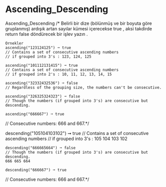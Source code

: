 # Ascending_Descending
Ascending_Descending
/* Belirli bir dize (bölünmüş ve bir boyuta göre gruplanmış) ardışık artan sayılar kümesi içerecekse true  ,
    aksi takdirde return false döndürecek bir işlev yazın .

    Örnekler
    ascending("123124125") ➞ true
    // Contains a set of consecutive ascending numbers
    // if grouped into 3's : 123, 124, 125

    ascending("101112131415") ➞ true
    // Contains a set of consecutive ascending numbers
    // if grouped into 2's : 10, 11, 12, 13, 14, 15

    ascending("32332432536") ➞ false
    // Regardless of the grouping size, the numbers can't be consecutive.

    ascending("326325324323") ➞ false
    // Though the numbers (if grouped into 3's) are consecutive but descending.

    ascending("666667") ➞ true
// Consecutive numbers: 666 and 667.*/

descending("105104103102") ➞ true
    // Contains a set of consecutive ascending numbers
    // if grouped into 3's : 105 104 103 102

    descending("666665664") ➞ false
    // Though the numbers (if grouped into 3's) are consecutive but descending.
    666 665 664

    descending("666667") ➞ true
// Consecutive numbers: 666 and 667.*/
